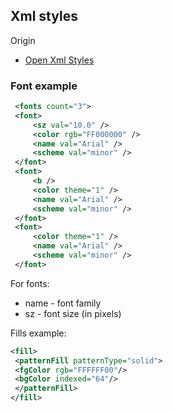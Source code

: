 ## Xml styles

Origin

- [Open Xml Styles](http://officeopenxml.com/SSstyles.php)

### Font example

```xml
 <fonts count="3">
 <font>
     <sz val="10.0" />
     <color rgb="FF000000" />
     <name val="Arial" />
     <scheme val="minor" />
 </font>
 <font>
     <b />
     <color theme="1" />
     <name val="Arial" />
     <scheme val="minor" />
 </font>
 <font>
     <color theme="1" />
     <name val="Arial" />
     <scheme val="minor" />
 </font>
```

For fonts:

- name - font family
- sz - font size (in pixels)

Fills example:

```xml
<fill>
 <patternFill patternType="solid">
 <fgColor rgb="FFFFFF00"/>
 <bgColor indexed="64"/>
 </patternFill>
</fill>

```
